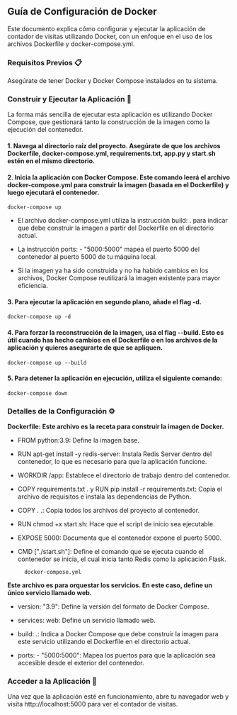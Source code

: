 ## Guía de Configuración de Docker
Este documento explica cómo configurar y ejecutar la aplicación de contador de visitas utilizando Docker, con un enfoque en el uso de los archivos Dockerfile y docker-compose.yml.

### Requisitos Previos 📋
Asegúrate de tener Docker y Docker Compose instalados en tu sistema.

### Construir y Ejecutar la Aplicación 🐳
La forma más sencilla de ejecutar esta aplicación es utilizando Docker Compose, que gestionará tanto la construcción de la imagen como la ejecución del contenedor.

#### 1. Navega al directorio raíz del proyecto. Asegúrate de que los archivos Dockerfile, docker-compose.yml, requirements.txt, app.py y start.sh estén en el mismo directorio.

#### 2. Inicia la aplicación con Docker Compose. Este comando leerá el archivo docker-compose.yml para construir la imagen (basada en el Dockerfile) y luego ejecutará el contenedor.


    docker-compose up


* El archivo docker-compose.yml utiliza la instrucción build: . para indicar que debe construir la imagen a partir del Dockerfile en el directorio actual.

* La instrucción ports: - "5000:5000" mapea el puerto 5000 del contenedor al puerto 5000 de tu máquina local.

* Si la imagen ya ha sido construida y no ha habido cambios en los archivos, Docker Compose reutilizará la imagen existente para mayor eficiencia.

#### 3. Para ejecutar la aplicación en segundo plano, añade el flag -d.

    docker-compose up -d 

#### 4. Para forzar la reconstrucción de la imagen, usa el flag --build. Esto es útil cuando has hecho cambios en el Dockerfile o en los archivos de la aplicación y quieres asegurarte de que se apliquen.
    docker-compose up --build

#### 5. Para detener la aplicación en ejecución, utiliza el siguiente comando:

    docker-compose down

### Detalles de la Configuración ⚙️
**Dockerfile: Este archivo es la receta para construir la imagen de Docker.**

* FROM python:3.9:  Define la imagen base.

* RUN apt-get install -y redis-server:  Instala Redis Server dentro del contenedor, lo que es necesario para que la aplicación funcione.

* WORKDIR /app:  Establece el directorio de trabajo dentro del contenedor.

* COPY requirements.txt . y RUN pip install -r requirements.txt: Copia el archivo de requisitos e instala las dependencias de Python.

* COPY . .: Copia todos los archivos del proyecto al contenedor.

* RUN chmod +x start.sh:  Hace que el script de inicio sea ejecutable.

* EXPOSE 5000:  Documenta que el contenedor expone el puerto 5000.

* CMD ["./start.sh"]:  Define el comando que se ejecuta cuando el contenedor se inicia, el cual inicia tanto Redis como la aplicación Flask.

        docker-compose.yml

**Este archivo es para orquestar los servicios. En este caso, define un único servicio llamado web.**

* version: "3.9":  Define la versión del formato de Docker Compose.

* services: web:  Define un servicio llamado web.

* build: .:  Indica a Docker Compose que debe construir la imagen para este servicio utilizando el Dockerfile en el directorio actual.

* ports: - "5000:5000":  Mapea los puertos para que la aplicación sea accesible desde el exterior del contenedor.

### Acceder a la Aplicación 🚀
Una vez que la aplicación esté en funcionamiento, abre tu navegador web y visita http://localhost:5000 para ver el contador de visitas.